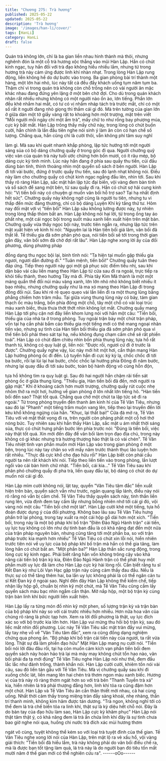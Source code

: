 ```yaml
---
title: "Chương 275: Trà hương"
published: 2025-05-22
updated: 2025-05-22
description: 'Trà hương'
image: '/images/han-li/cover/'
tags: [HanLi]
category: HanLi
draft: false
---
```


Quán trà không lớn, chỉ là ba gian liền nhau hình thành mà thôi,
nhưng nghênh đón là một cỗ trà hương xộc thẳng vào mũi Hàn
Lập.
Hắn có chút kinh ngạc, tuy hắn đối với trà đạo không hiểu nhiều
lắm, nhưng từ trong hương trà này cảm ứng được linh khí nhàn
nhạt.
Trong lòng Hàn Lập rung động, liền không hề do dự bước vào
trong.
Ba gian phòng bài trí thành một hàng, một lớn hai nhỏ, lúc này tất
cả đều đầy khách uống tụm năm tụm ba. Thậm chí vì trong quán
trà không còn chỗ trống nên có vài người ăn mặc khác nhau đang
đứng yên lặng ở một bên chờ đợi.
Cho dù trong quán khách nhân rất nhiều nhưng không có một
người nào ồn ào, lớn tiếng.
Phần lớn đều khẽ nhắm hai mắt, có tư có vị nhấm nháp tách trà
trước mắt, chỉ có một số rất ít người đang nhỏ giọng thì thầm cái
gì đó.
Mà trên tường của gian lớn ở giữa dán một tờ giấy vàng rất to
khoảng hơn một trượng, mặt trên viết "Mỗi người mỗi ngày chỉ
một ấm trà", mấy chữ to như rồng bay phượng múa, cực kỳ bắt
mắt.
Hàn Lập trông thấy mấy chữ này, trong lòng có chút buồn cười,
hắn chính là lần đầu tiên nghe nói sinh ý làm ăn còn có hạn chế
số lượng.
Chẳng qua, hắn cũng chỉ là cười thôi, vẫn không phí tâm suy nghĩ

làm gì. Mà sau khi quét nhanh khắp phòng, lập tức hướng tới một
người sáng sủa có bộ dáng chưởng quầy ở trong góc đi qua.
Người chưởng quỹ việc vàn của quán trà này tuổi ước chừng hơn
bốn mươi, có ít râu mép, bộ dáng cực kỳ tinh minh.
Lúc này hắn đang ở phía sau quầy thu tiền, cúi đầu dùng bàn
tính, thỉnh thoảng nhìn một quyển sổ sách ở bên người.
Hàn Lập đi tới vài bước, đứng ở trước quầy thu tiền, sau đó lạnh
nhạt không nói. Điều này làm cho chưởng quầy có chút kinh ngạc
ngẩng đầu lên, nhìn tới.
Sau khi thấy rõ ràng Hàn Lập, sắc mặt hắn lập tức đại biến, vội
vàng đem bàn tính và sổ sách để sang một bên, từ sau quầy đi
ra.
Hắn có chút sợ hãi cung kính hỏi:
"Vị tiền bối này có chuyện gì muốn vãn bối hỗ trợ sao? Tại hạ
nhất định hết sức".
Chưởng quầy này không ngờ cũng là người tu tiên, nhưng tu vi
thấp đến mức đáng thương, chỉ có bộ dáng Luyện Khí kỳ tầng thứ
tư.
Hôm nay đối mặt với vị "tiền bối" Hàn Lập sâu không lường được
này, tự nhiên trong lòng thấp thỏm bất an.
Hàn Lập không nói hai lời, từ trong ống tay áo phất nhẹ, một cái
ngọc bội trong suốt màu xanh liền xuất hiện trên mặt bàn.
Chưởng quầy vừa thấy ngọc bội này, trước tiên ngẩn ra, nhưng
lập tức trên mặt xuất hiện vẻ kinh hỉ nói:
"Nguyên lai là Hàn tiền bối giá lâm, vãn bối đã thất lễ. Tề thiếu gia
đã sớm phân phó qua, nói tiền bối sẽ tới trong thời gian gần đây,
vãn bối sớm đã chờ đợi rất lâu".
Hàn Lập nghe xong lời ấy của đối phương, dùng phương pháp

đồng dạng thu ngọc bội lại, bình tĩnh nói:
"Ta hiện tại muốn gặp thiếu gia ngươi, ngươi dẫn đường đi."
"Tuân mệnh, tiền bối!" Chưởng quầy tuân theo đáp ứng.
Tiếp theo người này gọi một gã phục sức điếm tiểu nhị, sau khi
dặn bảo vài câu liền mang theo Hàn Lập từ cửa sau đi ra ngoài,
trực tiếp ra khỏi tiểu thành, theo hướng Tây mà đi.
Phía tây Kim Mã thành là một một mảng quần thể đồi núi màu
vàng xanh, lớn lớn nhỏ nhỏ không biết nhiều ít bao nhiêu, nhưng
chưởng quầy như là ma xó mang theo Hàn Lập đi trong đống đồi
núi. Sau khi rẽ rẽ quẹo quẹo vài lần liền đi ra một thung lũng bằng
phẳng chiếm hơn trăm mẫu.
Tại giữa vùng thung lũng này có bảy, tám gian thạch ốc màu
trắng, bốn phía đông một chỗ, tây một chỗ có vài loại trúc màu
xanh biếc, thưa thưa thớt thớt nhìn không lọt mắt.
Chưởng quầy mang Hàn Lập tới phụ cận nơi đây liền khom lưng
nói với hắn một câu:
"Tiền bối, thiếu gia của nhà ta ở trong phòng. Tuy ngoài trận bày
một chút trận pháp, vốn tại hạ cần phải bẩm cáo thiếu gia một
tiếng mới có thể mang ngoại nhân tiến vào, nhưng sự tình của
Hàn tiền bối thiếu gia đã sớm phân phó qua vì thế tiền bối phải
theo sát tại hạ, nếu không đụng chạm cấm chế sẽ rất phiền toái".
Hàn Lập có chút đăm chiêu nhìn bốn phía thung lũng này, tựa hồ
rất thanh tú, không có quy luật gì, liền nói:
"Được rồi, ngươi cứ đi ở trước là được".
Chưởng quầy nghe vậy, lúc này mới hít một hơi, cẩn thận mang
Hàn Lập hướng phòng ốc đi đến.
Lộ tuyến hắn đi cực kỳ kỳ lạ, chốc chốc đi tới ba bước, rồi lại lùi
lại hai bước, chốc chốc lại hướng phía Đông đi năm bước, nhưng
lại quay đầu đi tới sáu bước, toàn bộ hành động vô cùng hỗn độn,

tựa hồ không tìm ra quy luật gì.
Sau đó hai người hắn chậm rãi tiến sát phòng ốc ở giữa thung
lũng.
"Thiếu gia, Hàn tiền bối đã đến, mời người ra gặp mặt." Khi ở
khoảng cách hơn mười trượng, chưởng quầy rút cuộc nhẹ nhõm
thở ra một hơi, hướng về gian phòng ở lớn nhất lớn tiếng hô.
"Hàn tiền bối đến sao? Thật tốt quá. Chẳng qua chờ một chút ta
lập tức sẽ đi ra ngoài." Từ trong phòng truyền đến thanh âm kinh
hỉ của Tề Vân Tiêu, nhưng sau đó lại "Phanh" một tiếng trầm
muộn vang lên, tiếp theo lại truyền đến lời kêu khổ không ngừng
của hắn.
"Khục, lại thất bại!"
Cửa đá mở ra, Tề Vân Tiêu với vẻ mặt thất vọng đi ra, trên người
còn phảng phất một cỗ hơi thở nóng bức.
Tuy nhiên sau khi hắn thấy Hàn Lập, sắc mặt u ám nhất thời sáng
sủa, thực có chút hưng phấn bước lên phía trước nói:
"Đúng là tiền bối, việc này thật tốt quá. Xin mời đến đây để vãn
bối làm trọn đạo địa chủ, trong này không có gì khác nhưng trà
hương thượng hảo thật là có vài chén".
Tề Vân Tiêu nhiệt tình vạn phần muốn mời Hàn Lập vào trong
gian phòng ở một bên, trong lúc này tay chân so với mấy năm
trước thành thục lão luyện hơn rất nhiều.
"Thực đã cực khổ cho đạo hữu rồi" Hàn Lập biết còn phải cầu
người ta nên rất khách khí nói.
Tiếp theo liền tiến vào trong phòng, lần lượt ngồi vào cái bàn hình
chữ nhật.
"Tiền bối, cái kia…" Tề Vân Tiêu sau khi phân phó chưởng quầy
đi pha trà, liền quay đầu lại, bộ dáng có chút do dự muốn nói cái
gì đó.

Hàn Lập mỉm cười không nói, lật tay, quyển "Vân Tiêu tâm đắc"
liền xuất hiện trên bàn, quyển sách vẫn như trước, ngân quang
lấp lánh, điều này nói rõ rằng nó vẫn bị cấm chế.
Tề Vân Tiêu thấy quyển sách này, tinh thần liền rung lên, vừa định
đem tay cầm lấy nhưng bỗng nhiên nhớ tới cái gì đó, vội vàng nói
một câu "Tiền bối chờ một lát".
Hàn Lập cười khẽ một tiếng, tựa hồ đoán được dụng ý của đối
phương.
Không bao lâu sau Tề Vân Tiêu hưng phấn trở lại phòng, trong
tay xuất ra một cái hộp gỗ dài hơn một xích.
"Tiền bối, trong này là một bộ pháp khí bố trận "Điên Đảo Ngũ
Hành trận" cải tiến, uy lực tuy không có lớn như dự tính ban đầu
là có khả năng đạt đến một nửa của trận pháp nguyên bản,
nhưng cũng tăng tới một phần ba, so với trận pháp trước kia
mạnh hơn nhiều" Tề Vân Tiêu có chút xin lỗi nói, hiển nhiên trước
tiên nói về uy lực của bộ pháp khí bố trận mà hắn có thể gia tăng,
làm lòng hắn có chút bất an.
"Một phần ba?" Hàn Lập thần sắc rung động, trong lòng cực kỳ
kinh ngạc.
Phải biết rằng hắn vốn không trông cậy vào khả năng cải tiến bộ
trận kỳ kia, Điên Đảo Ngũ Hành trận có thể phát huy một phần
mười uy lực đã làm cho Hàn Lập cực kỳ hài lòng rồi. Cần biết
rằng tu sĩ Kết Đan kỳ như Lôi Vạn Hạc gặp trận này cũng cảm
thấy đau đầu. Nếu là thực sự có thể tăng thêm hai, ba lần uy lực
không phải là có thể ngăn cản tu sĩ Kết Đan kỳ ở ngoài sao.
Nghĩ đến đây Hàn Lập không thể kiềm chế, tiếp nhận lấy hộp gỗ,
chuẩn bị nhìn kỹ một chút, mà Tề Vân Tiêu cũng cầm lấy quyển
sách màu bạc nhìn ngắm cẩn thận.
Mở nắp hộp, một bộ trận kỳ cùng trận bàn linh khí bức người liền
xuất hiện.

Hàn Lập lấy ra từng món đồ nhìn kỹ một phen, số lượng trận kỳ
và trận bàn của bộ pháp khí này so với cái trước nhiều hơn nhiều.
Hơn nữa hoa văn của chúng rõ ràng là phức tạp hơn. Xem ra lời
đối phương là thật, uy lực đích xác so với bộ trước kia lớn hơn.
Hàn Lập vui mừng thu hồi bộ trận kỳ, sau đó liếc mắt nhìn đối
phương.
Lúc này Tề Vân Tiêu sắc mặt tràn đầy vui mừng, lấy tay nhẹ vỗ về
"Vân Tiêu tâm đắc", xem ra cũng đồng dạng nghiệm chứng qua
phong ấn.
"Bộ pháp khí bố trận cải tiến này của ngươi, ta rất vừa lòng. Thật
sự đã làm phiền đạo hữu" Mặt Hàn Lập mang nụ cười nói.
"Tiền bối nói lời đâu đâu rồi, tại hạ còn muốn cảm kích vạn phần
tiền bối đem quyển sách này hoàn hảo trả lại mà mảy may không
chút tổn hao nào, vãn bối phải đa tạ mới đúng" Tề Vân Tiêu nghe
Hàn Lập nói như thế, đem đầu lắc lắc như đánh trống, thành khẩn
nói.
Hàn Lập cười cười, khiêm tốn nói vài câu, sau đó liền tán gẫu với
Tề Vân Tiêu.
Mà vị chưởng quầy sau khi đi xuống chốc lát, liền mang lên hai
chén trà thơm ngon màu xanh biếc.
Hương vị của trà này rõ ràng thơm ngát hơn so với trà bên
"Thanh Tuyền trà xá" kia, hiển nhiên lá trà phải thượng đẳng hơn,
linh khí tỏa ra cũng đậm hơn một chút.
Hàn Lập và Tề Vân Tiêu ân cần thân thiết mời nhau, cả hai cùng
uống. Nhất thời cảm thấy trong miệng tràn đầy sảng khoái, nhẹ
nhàng, thần trí thanh minh, không kìm hãm được tán dương.
"Trà ngon, không nghĩ tới có thể đem lá trà chế biến tỏa ra linh
khí, thật sự là kỳ diệu hết chỗ nói. Đây là do bàn tay của đạo hữu
làm sao, Hàn Lập cực kỳ khâm phục" Hàn Lập nói thật tâm thật ý,
có khả năng đem lá trà ẩn chứa linh khí đây là sự tình chưa bao
giờ nghe nói qua, huống chi nước trà đích xác mùi hương thơm

ngát vô cùng, tuyệt không thể kém so với loại trà tuyệt đỉnh của
thế gian.
Tề Vân Tiêu nghe xong lời nói của Hàn Lập, trên mặt lộ ra vẻ xấu
hổ, vội vàng giải thích:
"Tiền bối đã hiểu lầm, trà này không phải do vãn bối điều chế ra,
mà là được bạn tốt tặng làm quà, lá trà này là do người bạn đó
tiêu tốn mất mười năm ở thế gian mới có thể nghiên cứu ra".
------oOo------
